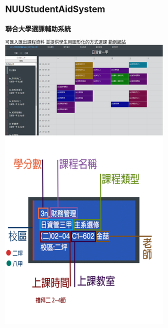 # NUUStudentAidSystem
## 聯合大學選課輔助系統

可匯入匯出課程資料
並提供學生用圖形化的方式選課
<a href="studentaid.nuucloud.com/">範例網站</a>
<img src="https://github.com/MichaelPanW/NUUStudentAidSystem/blob/master/Public/Studentaid/images/studentaid.png" width="600" height="290">
<img src="https://github.com/MichaelPanW/NUUStudentAidSystem/blob/master/Public/Studentaid/images/teach.png" width="600" height="600">